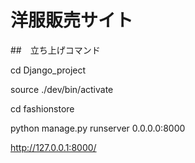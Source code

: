 # 洋服販売サイト

##　立ち上げコマンド

cd Django_project

source ./dev/bin/activate

cd fashionstore

python manage.py runserver 0.0.0.0:8000

http://127.0.0.1:8000/
